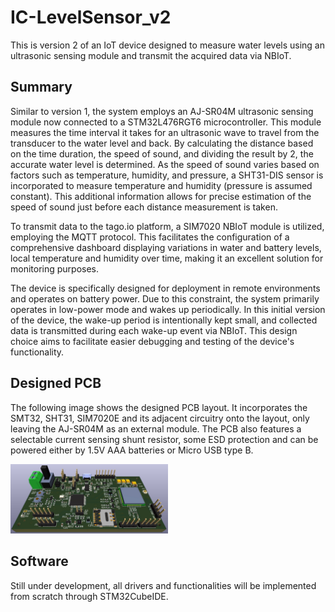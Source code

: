# IC-LevelSensor_v2
This is version 2 of an IoT device designed to measure water levels using an ultrasonic sensing module and transmit the acquired data via NBIoT.

## Summary
Similar to version 1, the system employs an AJ-SR04M ultrasonic sensing module now connected to a STM32L476RGT6 microcontroller. This module measures the time interval it takes for an ultrasonic wave to travel from the transducer to the water level and back. By calculating the distance based on the time duration, the speed of sound, and dividing the result by 2, the accurate water level is determined. As the speed of sound varies based on factors such as temperature, humidity, and pressure, a SHT31-DIS sensor is incorporated to measure temperature and humidity (pressure is assumed constant). This additional information allows for precise estimation of the speed of sound just before each distance measurement is taken.

To transmit data to the tago.io platform, a SIM7020 NBIoT module is utilized, employing the MQTT protocol. This facilitates the configuration of a comprehensive dashboard displaying variations in water and battery levels, local temperature and humidity over time, making it an excellent solution for monitoring purposes.

The device is specifically designed for deployment in remote environments and operates on battery power. Due to this constraint, the system primarily operates in low-power mode and wakes up periodically. In this initial version of the device, the wake-up period is intentionally kept small, and collected data is transmitted during each wake-up event via NBIoT. This design choice aims to facilitate easier debugging and testing of the device's functionality.

## Designed PCB
The following image shows the designed PCB layout. It incorporates the SMT32, SHT31, SIM7020E and its adjacent circuitry onto the layout, only leaving the AJ-SR04M as an external module. The PCB also features a selectable current sensing shunt resistor, some ESD protection and can be powered either by 1.5V AAA batteries or Micro USB type B.

<img src="https://github.com/lucasnoce/IC-LevelSensor_v2/blob/main/PCB_Design/LevelSensor_v2.0/Images/3D_PCB.jpg" width=50% height=50%>

## Software
Still under development, all drivers and functionalities will be implemented from scratch through STM32CubeIDE.
